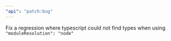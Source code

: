 ```yaml
---
"api": "patch:bug"
---
```


Fix a regression where typescript could not find types when using `"moduleResolution": "node"` 